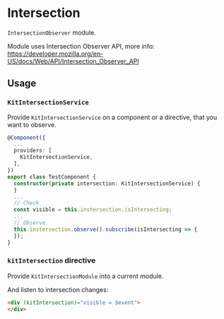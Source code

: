 # Intersection

`IntersectionObserver` module.

Module uses Intersection Observer API, more info: https://developer.mozilla.org/en-US/docs/Web/API/Intersection_Observer_API


## Usage

### `KitIntersectionService`

Provide `KitIntersectionService` on a component or a directive, that you want to observe.

```typescript
@Component({
  ...
  providers: [
    KitIntersectionService,
  ],
})
export class TestComponent {
  constructor(private intersection: KitIntersectionService) {
  }
  ...
  // Check
  const visible = this.instersection.isIntersecting;
  ...
  // Observe
  this.instersection.observe().subscribe(isIntersecting => {
  });
}
```

### `kitIntersection` directive

Provide `KitIntersectionModule` into a current module.

And listen to intersection changes:

```html
<div (kitIntersection)="visible = $event">
</div>
```
